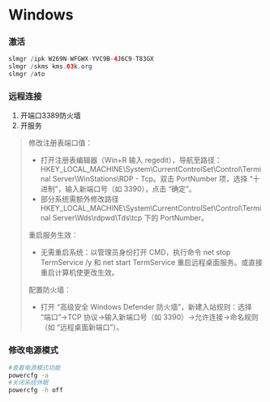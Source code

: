 

# Windows

### 激活

```java
slmgr /ipk W269N-WFGWX-YVC9B-4J6C9-T83GX
slmgr /skms kms.03k.org
slmgr /ato
```

### 远程连接

1. 开端口3389防火墙
2. 开服务

> 修改注册表端口值：
>
> - 打开注册表编辑器（Win+R 输入 regedit），导航至路径：HKEY_LOCAL_MACHINE\System\CurrentControlSet\Control\Terminal Server\WinStations\RDP - Tcp。双击 PortNumber 项，选择 “十进制”，输入新端口号（如 3390），点击 “确定”。
> - 部分系统需额外修改路径 HKEY_LOCAL_MACHINE\System\CurrentControlSet\Control\Terminal Server\Wds\rdpwd\Tds\tcp 下的 PortNumber。
>
> 重启服务生效：
>
> - 无需重启系统：以管理员身份打开 CMD，执行命令 net stop TermService /y 和 net start TermService 重启远程桌面服务。或直接重启计算机使更改生效。
>
> 配置防火墙：
>
> - 打开 “高级安全 Windows Defender 防火墙”，新建入站规则：选择 “端口”→TCP 协议→输入新端口号（如 3390）→允许连接→命名规则（如 “远程桌面新端口”）。

### 修改电源模式

```bash
#查看电源模式功能
powercfg -a
#关闭系统休眠
powercfg -h off
```

